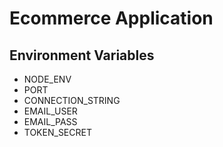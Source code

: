 # Ecommerce Application

## Environment Variables

- NODE_ENV
- PORT
- CONNECTION_STRING
- EMAIL_USER
- EMAIL_PASS
- TOKEN_SECRET
